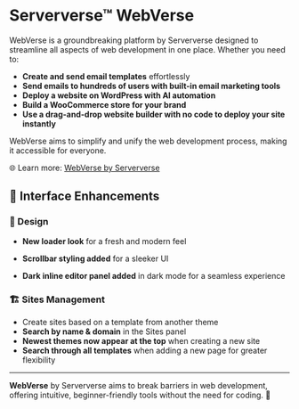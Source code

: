 # Serververse™ WebVerse

WebVerse is a groundbreaking platform by Serververse designed to streamline all aspects of web development in one place. Whether you need to:

- **Create and send email templates** effortlessly
- **Send emails to hundreds of users with built-in email marketing tools**
- **Deploy a website on WordPress with AI automation**
- **Build a WooCommerce store for your brand**
- **Use a drag-and-drop website builder with no code to deploy your site instantly**

WebVerse aims to simplify and unify the web development process, making it accessible for everyone.

🌐 Learn more: [WebVerse by Serververse](https://serververs.com/webverse)

## 🌟 Interface Enhancements

### 🎨 Design
- **New loader look** for a fresh and modern feel
- **Scrollbar styling added** for a sleeker UI

- **Dark inline editor panel added** in dark mode for a seamless experience

### 🏗️ Sites Management
- Create sites based on a template from another theme
- **Search by name & domain** in the Sites panel
- **Newest themes now appear at the top** when creating a new site
- **Search through all templates** when adding a new page for greater flexibility

---
**WebVerse** by Serververse aims to break barriers in web development, offering intuitive, beginner-friendly tools without the need for coding. 🚀
